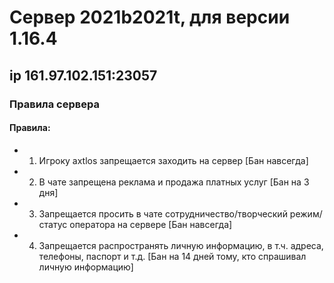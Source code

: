 
# Сервер 2021b2021t, для версии 1.16.4
## ip 161.97.102.151:23057

### Правила сервера

#### Правила:
- 1. Игроку axtlos запрещается заходить на сервер [Бан навсегда]
- 2. В чате запрещена реклама и продажа платных услуг [Бан на 3 дня]
- 3. Запрещается просить в чате сотрудничество/творческий режим/статус оператора на сервере [Бан навсегда]
- 4. Запрещается распространять личную информацию, в т.ч. адреса, телефоны, паспорт и т.д. [Бан на 14 дней тому, кто спрашивал личную информацию]

